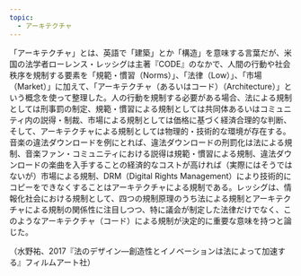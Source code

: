 ```yaml
---
topic:
  - アーキテクチャ
---
```

「アーキテクチャ」とは、英語で「建築」とか「構造」を意味する言葉だが、米国の法学者ローレンス・レッシグは主著『CODE』のなかで、人間の行動や社会秩序を規制する要素を「規範・慣習（Norms）」、「法律（Low）」、「市場（Market）」に加えて、「アーキテクチャ（あるいはコード）（Architecture）」という概念を使って整理した。人の行動を規制する必要がある場合、法による規制としては刑事罰の制定、規範・慣習による規制としては共同体あるいはコミュニティ内の説得・制裁、市場による規制としては価格に基づく経済合理的な判断、そして、アーキテクチャによる規制としては物理的・技術的な環境が存在する。音楽の違法ダウンロードを例にとれば、違法ダウンロードの刑罰化は法による規制、音楽ファン・コミュニティにおける説得は規範・慣習による規制、違法ダウンロードの楽曲を入手することの経済的なコストが高ければ（実際にはそうではないが）市場による規制、DRM（Digital Rights Management）により技術的にコピーをできなくすることはアーキテクチャによる規制である。レッシグは、情報化社会における規制として、四つの規制原理のうち法による規制とアーキテクチャによる規制の関係性に注目しつつ、特に議会が制定した法律だけでなく、このようなアーキテクチャ（コード）による規制が決定的に重要な意味を持つと論じた。

（水野祐、2017『法のデザイン—創造性とイノベーションは法によって加速する』フィルムアート社）